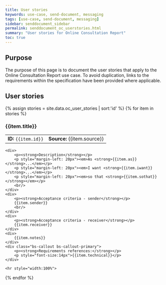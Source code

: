 ```yaml
---
title: User stories
keywords: use-case, send-document, messaging
tags: [use-case, send-document, messaging]
sidebar: senddocument_sidebar
permalink: senddocument_oc_userstories.html
summary: "User stories for Online Consultation Report"
toc: true
---
```



## Purpose ##

The purpose of this page is to document the user stories that apply to the Online Consultation Report use case. To avoid duplication, links to the requirements within the specification have been provided where applicable.

## User stories ##

<div>
{% assign stories = site.data.oc_user_stories | sort:'id' %}
{% for item in stories %}

<h3> {{item.title}} </h3>

<table class='resource-attributes'>
  <tr>
	<td><strong>ID: </strong><code>{{item.id}}</code></td>
	<td><strong>Source: </strong>{{item.source}}</td>
  </tr>
</table>


	<div>	
		<p><strong>Description</strong></p>
		<p style="margin-left: 20px"><em>As <strong>{{item.as}}</strong>...</em></p>
		<p style="margin-left: 20px"><em>I want <strong>{{item.iwant}}</strong>...</em></p>
		<p style="margin-left: 20px"><em>so that <strong>{{item.sothat}}</strong></em></p>
		<br/>
	</div>
	<div>	
		<p><strong>Acceptance criteria - sender</strong></p>
		{{item.sender}}
		<br/>
	</div>
	<div>	
		<p><strong>Acceptance criteria - receiver</strong></p>
		{{item.receiver}}
	</div>	
	<div>	
		{{item.notes}}
	</div>	
	<div class="bs-callout bs-callout-primary">
		<p><strong>Requirements references:</strong></p>
		<p style="font-size:14px">{{item.technical}}</p>
	</div>
	
	<hr style="width:100%">
		


{% endfor %}
